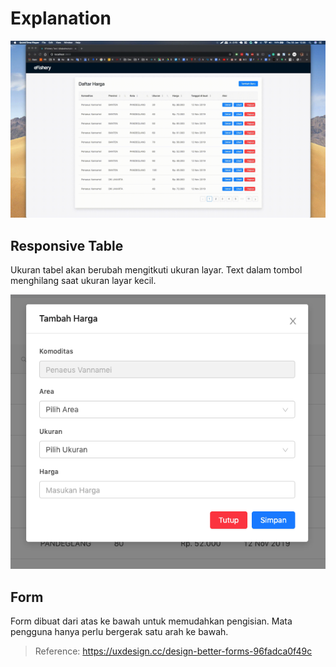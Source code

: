 # Explanation

![](/img/responsive.gif)

## Responsive Table

Ukuran tabel akan berubah mengitkuti ukuran layar. Text dalam tombol menghilang saat ukuran layar kecil.

![](/img/form.png)

## Form

Form dibuat dari atas ke bawah untuk memudahkan pengisian. Mata pengguna hanya perlu bergerak satu arah ke bawah.

> Reference: https://uxdesign.cc/design-better-forms-96fadca0f49c
